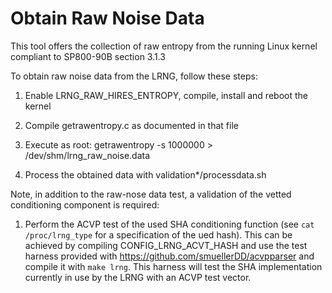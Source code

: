 # Obtain Raw Noise Data

This tool offers the collection of raw entropy from the running Linux
kernel compliant to SP800-90B section 3.1.3

To obtain raw noise data from the LRNG, follow these steps:

1. Enable LRNG_RAW_HIRES_ENTROPY, compile, install and reboot the kernel

2. Compile getrawentropy.c as documented in that file

3. Execute as root:
	getrawentropy -s 1000000 > /dev/shm/lrng_raw_noise.data

4. Process the obtained data with validation*/processdata.sh

Note, in addition to the raw-nose data test, a validation of the
vetted conditioning component is required:

1. Perform the ACVP test of the used SHA conditioning function (see
   `cat /proc/lrng_type` for a specification of the ued hash). This can
   be achieved by compiling CONFIG_LRNG_ACVT_HASH and use the test harness
   provided with https://github.com/smuellerDD/acvpparser and compile it
   with `make lrng`. This harness will test the SHA implementation currently
   in use by the LRNG with an ACVP test vector.

